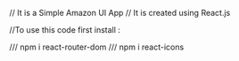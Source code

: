 // It is a Simple Amazon UI App 
// It is created using React.js

//To use this code first install :

/// npm i react-router-dom
/// npm i react-icons